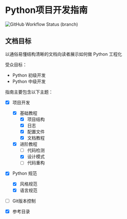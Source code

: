 # Python项目开发指南

![GitHub Workflow Status (branch)](https://img.shields.io/github/workflow/status/Sakura4036/PythonGuide/gh-page/main?label=gh-page&logo=github&style=flat-square)

## 文档目标

以通俗易懂结构清晰的文档向读者展示如何做 Python 工程化

受众目标：

- Python 初级开发
- Python 中级开发

指南主要包含以下主题：

- [x] 项目开发
    - [x] 基础教程
	    - [x] 项目结构
	    - [x] 日志
	    - [x] 配置文件
	    - [x] 文档教程
    - [x] 进阶教程
        - [ ] 代码检测
        - [x] 设计模式
        - [ ] 代码重构
     
- [x] Python 规范
    - [x] 风格规范
    - [x] 语言规范
- [ ] Git版本控制
- [x] 参考目录


